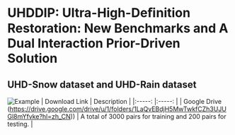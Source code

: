 # UHDDIP: Ultra-High-Deﬁnition Restoration: New Benchmarks and A Dual Interaction Prior-Driven Solution

## UHD-Snow dataset and UHD-Rain dataset
![Example](Figs/mask.png)
| Download Link | Description | 
|:-----: |:-----: |
| Google Drive (https://drive.google.com/drive/u/1/folders/1LaQvEBdjH5MwTwkfCZh3UJUGl8mYfvke?hl=zh_CN)) | A total of 3000 pairs for training and 200 pairs for testing. |



